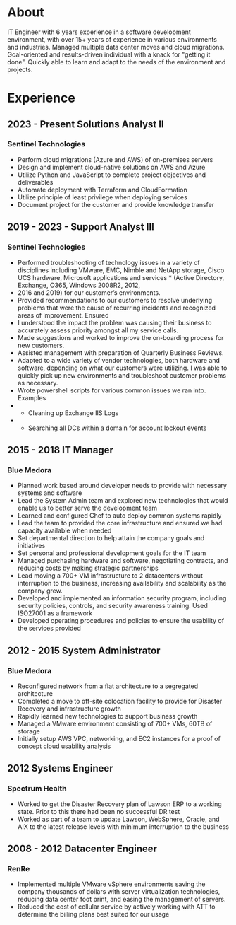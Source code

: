 # About

IT Engineer with 6 years experience in a software development environment, with over 15+ years of experience in various environments and industries. Managed multiple data center moves and cloud migrations. Goal-oriented and results-driven individual with a knack for "getting it done". Quickly able to learn and adapt to the needs of the environment and projects.

# Experience


## 2023 - Present Solutions Analyst II
###     Sentinel Technologies
*   Perform cloud migrations (Azure and AWS) of on-premises servers
*   Design and implement cloud-native solutions on AWS and Azure
*   Utilize Python and JavaScript to complete project objectives and deliverables
*   Automate deployment with Terraform and CloudFormation
*   Utilize principle of least privilege when deploying services
*   Document project for the customer and provide knowledge transfer

## 2019 - 2023 - Support Analyst III
###     Sentinel Technologies
*   Performed troubleshooting of technology issues in a variety of disciplines including VMware, EMC, Nimble and NetApp storage, Cisco UCS hardware, Microsoft applications and services *   (Active Directory, Exchange, O365, Windows 2008R2, 2012,
*   2016 and 2019) for our customer’s environments.
*   Provided recommendations to our customers to resolve underlying problems that were the cause of recurring incidents and recognized areas of improvement. Ensured
*   I understood the impact the problem was causing their business to accurately assess priority amongst all my service calls.
*   Made suggestions and worked to improve the on-boarding process for new customers.
*   Assisted management with preparation of Quarterly Business Reviews.
*   Adapted to a wide variety of vendor technologies, both hardware and software, depending on what our customers were utilizing. I was able to quickly pick up new environments and troubleshoot customer problems as necessary.
*   Wrote powershell scripts for various common issues we ran into. Examples
* *   Cleaning up Exchange IIS Logs
* *   Searching all DCs within a domain for account lockout events

## 2015 - 2018 IT Manager
### 	Blue Medora
*	Planned work based around developer needs to provide with necessary systems and software
*	Lead the System Admin team and explored new technologies that would enable us to better serve the development team
*	Learned and configured Chef to auto deploy common systems rapidly
*	Lead the team to provided the core infrastructure and ensured we had capacity available when needed
*	Set departmental direction to help attain the company goals and initiatives
*	Set personal and professional development goals for the IT team
*	Managed purchasing hardware and software, negotiating contracts, and reducing costs by making strategic partnerships
*	Lead moving a 700+ VM infrastructure to 2 datacenters without interruption to the business, increasing availability and scalability as the company grew.
*	Developed and implemented an information security program, including security policies, controls, and security awareness training. Used ISO27001 as a framework
*	Developed operating procedures and policies to ensure the usability of the services provided

## 2012 - 2015 System Administrator
###		Blue Medora
*	Reconfigured network from a flat architecture to a segregated architecture
*	Completed a move to off-site colocation facility to provide for Disaster Recovery and infrastructure growth
*	Rapidly learned new technologies to support business growth
*	Managed a VMware environment consisting of 700+ VMs, 60TB of storage
*	Initially setup AWS VPC, networking, and EC2 instances for a proof of concept cloud usability analysis
## 2012 Systems Engineer
###		Spectrum Health
*	Worked to get the Disaster Recovery plan of Lawson ERP to a working state. Prior to this there had been no successful DR test
*	Worked as part of a team to update Lawson, WebSphere, Oracle, and AIX to the latest release levels with minimum interruption to the business
## 2008 - 2012	Datacenter Engineer
###		RenRe
*	Implemented multiple VMware vSphere environments saving the company thousands of dollars with server virtualization technologies, reducing data center foot print, and easing the management of servers. 
*	Reduced the cost of cellular service by actively working with ATT to determine the billing plans best suited for our usage